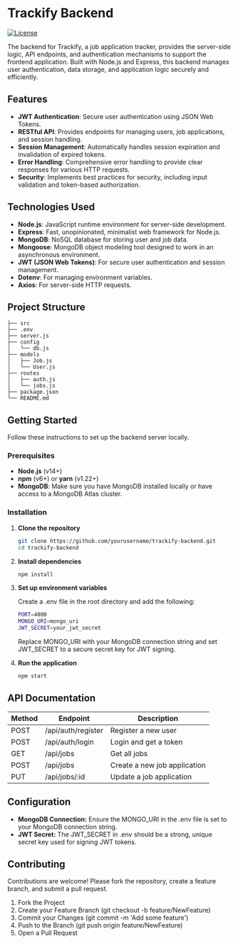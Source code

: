 # Trackify Backend

[![License](https://img.shields.io/badge/license-MIT-blue.svg)](LICENSE)

The backend for Trackify, a job application tracker, provides the server-side logic, API endpoints, and authentication mechanisms to support the frontend application. Built with Node.js and Express, this backend manages user authentication, data storage, and application logic securely and efficiently.

## Features

- **JWT Authentication**: Secure user authentication using JSON Web Tokens.
- **RESTful API**: Provides endpoints for managing users, job applications, and session handling.
- **Session Management**: Automatically handles session expiration and invalidation of expired tokens.
- **Error Handling**: Comprehensive error handling to provide clear responses for various HTTP requests.
- **Security**: Implements best practices for security, including input validation and token-based authorization.

## Technologies Used

- **Node.js**: JavaScript runtime environment for server-side development.
- **Express**: Fast, unopinionated, minimalist web framework for Node.js.
- **MongoDB**: NoSQL database for storing user and job data.
- **Mongoose**: MongoDB object modeling tool designed to work in an asynchronous environment.
- **JWT (JSON Web Tokens)**: For secure user authentication and session management.
- **Dotenv**: For managing environment variables.
- **Axios**: For server-side HTTP requests.

## Project Structure

```
├── src 
├── .env
├── server.js 
├── config
│   └── db.js
├── models
│   ├── Job.js 
│   └── User.js 
├── routes 
│   ├── auth.js
│   └── jobs.js
├── package.json 
└── README.md
```


## Getting Started

Follow these instructions to set up the backend server locally.

### Prerequisites

- **Node.js** (v14+)
- **npm** (v6+) or **yarn** (v1.22+)
- **MongoDB**: Make sure you have MongoDB installed locally or have access to a MongoDB Atlas cluster.

### Installation

1. **Clone the repository**

    ```bash
    git clone https://github.com/yourusername/trackify-backend.git
    cd trackify-backend
    ```

2. **Install dependencies**

    ```bash
    npm install
    ```

3. **Set up environment variables**

    Create a .env file in the root directory and add the following:

    ```bash
    PORT=4000
    MONGO_URI=mongo_uri
    JWT_SECRET=your_jwt_secret
    ```

    Replace MONGO_URI with your MongoDB connection string and set JWT_SECRET to a secure secret key for JWT signing.

4. **Run the application**

    ```bash
    npm start
    ```

## API Documentation

<div align="center">

| Method | Endpoint            | Description                     |
|--------|---------------------|---------------------------------|
| POST   | /api/auth/register  | Register a new user             |
| POST   | /api/auth/login     | Login and get a token           |
| GET    | /api/jobs           | Get all jobs                    |
| POST   | /api/jobs           | Create a new job application    |
| PUT    | /api/jobs/:id       | Update a job application        |

</div>

## Configuration

- **MongoDB Connection:** Ensure the MONGO_URI in the .env file is set to your MongoDB connection string.
- **JWT Secret:** The JWT_SECRET in .env should be a strong, unique secret key used for signing JWT tokens.

## Contributing

Contributions are welcome! Please fork the repository, create a feature branch, and submit a pull request.

1. Fork the Project
2. Create your Feature Branch (git checkout -b feature/NewFeature)
3. Commit your Changes (git commit -m 'Add some feature')
4. Push to the Branch (git push origin feature/NewFeature)
5. Open a Pull Request

